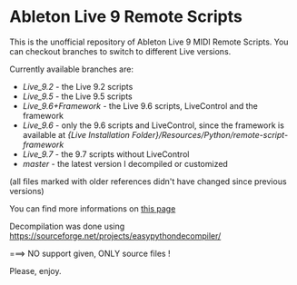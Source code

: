 Ableton Live 9 Remote Scripts
=============================

This is the unofficial repository of Ableton Live 9 MIDI Remote Scripts.
You can checkout branches to switch to different Live versions.

Currently available branches are:
- *Live_9.2* - the Live 9.2 scripts
- *Live_9.5* - the Live 9.5 scripts
- *Live_9.6+Framework* - the Live 9.6 scripts, LiveControl and the framework
- *Live_9.6* - only the 9.6 scripts and LiveControl, since the framework is available at
               *{Live Installation Folder}/Resources/Python/remote-script-framework*
- *Live_9.7* - the 9.7 scripts without LiveControl
- *master* - the latest version I decompiled or customized

(all files marked with older references didn't have changed since previous versions)

You can find more informations on 
[this page](http://julienbayle.net/ableton-live-9-midi-remote-scripts "this page")

Decompilation was done using https://sourceforge.net/projects/easypythondecompiler/

===> NO support given, ONLY source files !

Please, enjoy.
